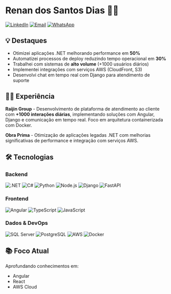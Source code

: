 # Renan dos Santos Dias 👨‍💻

[![LinkedIn](https://img.shields.io/badge/LinkedIn-0077B5?style=for-the-badge&logo=linkedin&logoColor=white)](https://www.linkedin.com/in/renandias26/)
[![Email](https://img.shields.io/badge/Email-D14836?style=for-the-badge&logo=gmail&logoColor=white)](mailto:renanrsd26.rd@gmail.com)
[![WhatsApp](https://img.shields.io/badge/WhatsApp-25D366?style=for-the-badge&logo=whatsapp&logoColor=white)](https://wa.me/5544997732694)

## 💡 Destaques

- Otimizei aplicações .NET melhorando performance em **50%**
- Automatizei processos de deploy reduzindo tempo operacional em **30%**
- Trabalhei com sistemas de **alto volume** (+1000 usuários diários)
- Implementei integrações com serviços AWS (CloudFront, S3)
- Desenvolvi chat em tempo real com Django para atendimento de suporte

## 👨‍💻 Experiência

**Raijin Group** - Desenvolvimento de plataforma de atendimento ao cliente com **+1000 interações diárias**, implementando soluções com Angular, Django e comunicação em tempo real. Foco em arquitetura containerizada com Docker.

**Obra Prima** - Otimização de aplicações legadas .NET com melhorias significativas de performance e integração com serviços AWS.

## 🛠️ Tecnologias

### Backend
![.NET](https://img.shields.io/badge/.NET-512BD4?style=flat-square&logo=.net&logoColor=white)
![C#](https://img.shields.io/badge/C%23-239120?style=flat-square&logo=c-sharp&logoColor=white)
![Python](https://img.shields.io/badge/Python-3776AB?style=flat-square&logo=python&logoColor=white)
![Node.js](https://img.shields.io/badge/Node.js-339933?style=flat-square&logo=node.js&logoColor=white)
![Django](https://img.shields.io/badge/Django-092E20?style=flat-square&logo=django&logoColor=white)
![FastAPI](https://img.shields.io/badge/FastAPI-009688?style=flat-square&logo=fastapi&logoColor=white)

### Frontend
![Angular](https://img.shields.io/badge/Angular-DD0031?style=flat-square&logo=angular&logoColor=white)
![TypeScript](https://img.shields.io/badge/TypeScript-007ACC?style=flat-square&logo=typescript&logoColor=white)
![JavaScript](https://img.shields.io/badge/JavaScript-F7DF1E?style=flat-square&logo=javascript&logoColor=black)

### Dados & DevOps
![SQL Server](https://img.shields.io/badge/SQL_Server-CC2927?style=flat-square&logo=microsoft-sql-server&logoColor=white)
![PostgreSQL](https://img.shields.io/badge/PostgreSQL-316192?style=flat-square&logo=postgresql&logoColor=white)
![AWS](https://img.shields.io/badge/AWS-232F3E?style=flat-square&logo=amazon-aws&logoColor=white)
![Docker](https://img.shields.io/badge/Docker-2496ED?style=flat-square&logo=docker&logoColor=white)

## 📚 Foco Atual
Aprofundando conhecimentos em:
- Angular
- React
- AWS Cloud
